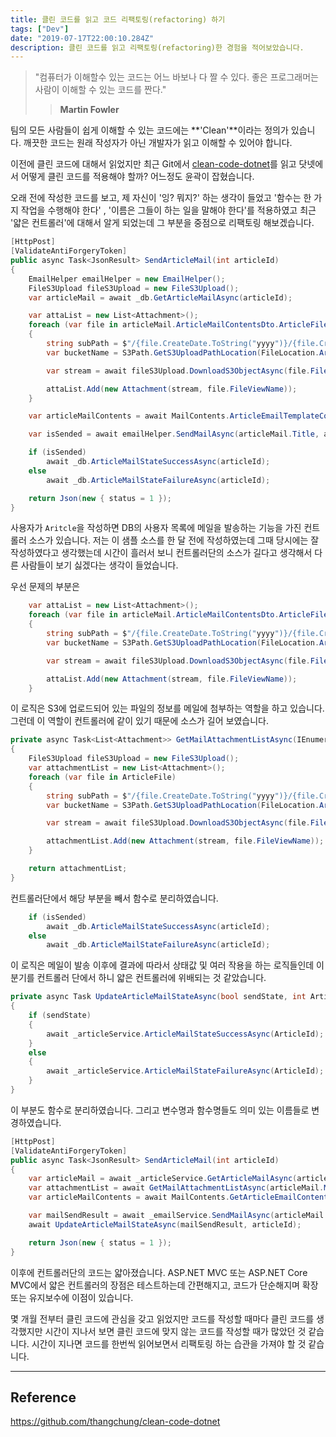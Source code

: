 ```yaml
---
title: 클린 코드를 읽고 코드 리팩토링(refactoring) 하기
tags: ["Dev"]
date: "2019-07-17T22:00:10.284Z"
description: 클린 코드를 읽고 리팩토링(refactoring)한 경험을 적어보았습니다.
---
```


>"컴퓨터가 이해할수 있는 코드는 어느 바보나 다 짤 수 있다.
>좋은 프로그래머는 사람이 이해할 수 있는 코드를 짠다."
>> **Martin Fowler**

팀의 모든 사람들이 쉽게 이해할 수 있는 코드에는 **'Clean'**이라는 정의가 있습니다. 깨끗한 코드는 원래 작성자가 아닌 개발자가 읽고 이해할 수 있어야 합니다.

이전에 클린 코드에 대해서 읽었지만 최근 Git에서 [clean-code-dotnet](https://github.com/thangchung/clean-code-dotnet)를 읽고 닷넷에서 어떻게 클린 코드를 적용해야 할까? 어느정도 윤곽이 잡혔습니다.

오래 전에 작성한 코드를 보고, 제 자신이 '잉? 뭐지?' 하는 생각이 들었고 '함수는 한 가지 작업을 수행해야 한다' , '이름은 그들이 하는 일을 말해야 한다'를 적용하였고 최근 '얇은 컨트롤러'에 대해서 알게 되었는데 그 부분을 중점으로 리팩토링 해보겠습니다.

```csharp
[HttpPost]
[ValidateAntiForgeryToken]
public async Task<JsonResult> SendArticleMail(int articleId)
{
    EmailHelper emailHelper = new EmailHelper();
    FileS3Upload fileS3Upload = new FileS3Upload();
    var articleMail = await _db.GetArticleMailAsync(articleId);

    var attaList = new List<Attachment>();
    foreach (var file in articleMail.ArticleMailContentsDto.ArticleFiles)
    {
        string subPath = $"/{file.CreateDate.ToString("yyyy")}/{file.CreateDate.ToString("MM")}/{file.CreateDate.ToString("dd")}";
        var bucketName = S3Path.GetS3UploadPathLocation(FileLocation.Article) + subPath;

        var stream = await fileS3Upload.DownloadS3ObjectAsync(file.FileS3Name, bucketName);

        attaList.Add(new Attachment(stream, file.FileViewName));
    }

    var articleMailContents = await MailContents.ArticleEmailTemplateContentsAsync(articleMail.ArticleMailContentsDto);

    var isSended = await emailHelper.SendMailAsync(articleMail.Title, articleMailContents, articleMail.ReceiverList, attaList, "smtp_2");

    if (isSended)
        await _db.ArticleMailStateSuccessAsync(articleId);
    else
        await _db.ArticleMailStateFailureAsync(articleId);

    return Json(new { status = 1 });
}
```
사용자가 `Aritcle`을 작성하면 DB의 사용자 목록에 메일을 발송하는 기능을 가진 컨트롤러 소스가 있습니다. 저는 이 샘플 소스를 한 달 전에 작성하였는데 그때 당시에는 잘 작성하였다고 생각했는데 시간이 흘러서 보니 컨트롤러단의 소스가 길다고 생각해서 다른 사람들이 보기 싫겠다는 생각이 들었습니다.

우선 문제의 부분은

```csharp
    var attaList = new List<Attachment>();
    foreach (var file in articleMail.ArticleMailContentsDto.ArticleFiles)
    {
        string subPath = $"/{file.CreateDate.ToString("yyyy")}/{file.CreateDate.ToString("MM")}/{file.CreateDate.ToString("dd")}";
        var bucketName = S3Path.GetS3UploadPathLocation(FileLocation.Article) + subPath;

        var stream = await fileS3Upload.DownloadS3ObjectAsync(file.FileS3Name, bucketName);

        attaList.Add(new Attachment(stream, file.FileViewName));
    }
```

이 로직은 S3에 업로드되어 있는 파일의 정보를 메일에 첨부하는 역할을 하고 있습니다. 그런데 이 역할이 컨트롤러에 같이 있기 때문에 소스가 길어 보였습니다.

```csharp
private async Task<List<Attachment>> GetMailAttachmentListAsync(IEnumerable<ArticleFile> ArticleFile)
{
    FileS3Upload fileS3Upload = new FileS3Upload();
    var attachmentList = new List<Attachment>();
    foreach (var file in ArticleFile)
    {
        string subPath = $"/{file.CreateDate.ToString("yyyy")}/{file.CreateDate.ToString("MM")}/{file.CreateDate.ToString("dd")}";
        var bucketName = S3Path.GetS3UploadPathLocation(FileLocation.Article) + subPath;

        var stream = await fileS3Upload.DownloadS3ObjectAsync(file.FileS3Name, bucketName);

        attachmentList.Add(new Attachment(stream, file.FileViewName));
    }

    return attachmentList;
}
```

컨트롤러단에서 해당 부분을 빼서 함수로 분리하였습니다.

```csharp
    if (isSended)
        await _db.ArticleMailStateSuccessAsync(articleId);
    else
        await _db.ArticleMailStateFailureAsync(articleId);
```

이 로직은 메일이 발송 이후에 결과에 따라서 상태값 및 여러 작용을 하는 로직들인데 이 분기를 컨트롤러 단에서 하니 얇은 컨트롤러에 위배되는 것 같았습니다.

```csharp
private async Task UpdateArticleMailStateAsync(bool sendState, int ArticleId)
{
    if (sendState)
    {
        await _articleService.ArticleMailStateSuccessAsync(ArticleId);
    }
    else
    {
        await _articleService.ArticleMailStateFailureAsync(ArticleId);
    }
}
```

이 부분도 함수로 분리하였습니다. 그리고 변수명과 함수명들도 의미 있는 이름들로 변경하였습니다.

```csharp
[HttpPost]
[ValidateAntiForgeryToken]
public async Task<JsonResult> SendArticleMail(int articleId)
{
    var articleMail = await _articleService.GetArticleMailAsync(articleId);
    var attachmentList = await GetMailAttachmentListAsync(articleMail.MailContentsDto.ArticleFiles);
    var articleMailContents = await MailContents.GetArticleEmailContentsAsync(articleMail.MailContentsDto);

    var mailSendResult = await _emailService.SendMailAsync(articleMail.Title, articleMailContents, articleMail.ReceiverList, attachmentList, "smtp_2");
    await UpdateArticleMailStateAsync(mailSendResult, articleId);

    return Json(new { status = 1 });
}
```

이후에 컨트롤러단의 코드는 얇아졌습니다. ASP.NET MVC 또는 ASP.NET Core MVC에서 얇은 컨트롤러의 장점은 테스트하는데 간편해지고, 코드가 단순해지며 확장 또는 유지보수에 이점이 있습니다.

몇 개월 전부터 클린 코드에 관심을 갖고 읽었지만 코드를 작성할 때마다 클린 코드를 생각했지만 시간이 지나서 보면 클린 코드에 맞지 않는 코드를 작성할 때가 많았던 것 같습니다. 시간이 지나면 코드를 한번씩 읽어보면서 리팩토링 하는 습관을 가져야 할 것 같습니다.

---
## Reference

https://github.com/thangchung/clean-code-dotnet